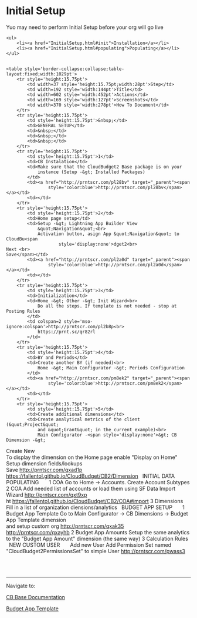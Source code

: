 <html>
<body>

<head>
    <meta charset="UTF-8">
    <title>Initial Setup</title>
</head>

<h1 id='pageTop'>Initial Setup</h1>
<div>
    <p>Yuo may need to perform Initial Setup before your org will go live </p>

    <ul>
        <li><a href="InitialSetup.html#init">Installation</a></li>
        <li><a href="InitialSetup.html#populating">Populating</a></li>
    </ul>


    <table style='border-collapse:collapse;table-layout:fixed;width:1029pt'>
        <tr style='height:15.75pt'>
            <td width=37 style='height:15.75pt;width:28pt'>Step</td>
            <td width=192 style='width:144pt'>Title</td>
            <td width=602 style='width:452pt'>Actions</td>
            <td width=169 style='width:127pt'>Screenshots</td>
            <td width=370 style='width:278pt'>How To Document</td>
        </tr>
        <tr style='height:15.75pt'>
            <td style='height:15.75pt'>&nbsp;</td>
            <td>GENERAL SETUP</td>
            <td>&nbsp;</td>
            <td>&nbsp;</td>
            <td>&nbsp;</td>
        </tr>
        <tr style='height:15.75pt'>
            <td style='height:15.75pt'>1</td>
            <td>CB Instalation</td>
            <td>Make sure that the CloudBudget2 Base package is on your
                instance (Setup -&gt; Installed Packages)
            </td>
            <td><a href="http://prntscr.com/pl28bv" target="_parent"><span
                    style='color:blue'>http://prntscr.com/pl28bv</span></a></td>
            <td></td>
        </tr>
        <tr style='height:15.75pt'>
            <td style='height:15.75pt'>2</td>
            <td>Home page setup</td>
            <td>Setup -&gt; Lightning App Builder View
                &quot;Navigation&quot;<br>
                Activation button, asign App &quot;Navigation&quot; to CloudBu<span
                        style='display:none'>dget2<br>
    Next <br>
    Save</span></td>
            <td><a href="http://prntscr.com/pl2a0d" target="_parent"><span
                    style='color:blue'>http://prntscr.com/pl2a0d</span></a></td>
            <td></td>
        </tr>
        <tr style='height:15.75pt'>
            <td style='height:15.75pt'>3</td>
            <td>Initialization</td>
            <td>Home -&gt; Other -&gt; Init Wizard<br>
                Do all the steps. If template is not needed - stop at Posting Rules
            </td>
            <td colspan=2 style='mso-ignore:colspan'>http://prntscr.com/pl2b8p<br>
                https://prnt.sc/qr82rl
            </td>
        </tr>
        <tr style='height:15.75pt'>
            <td style='height:15.75pt'>4</td>
            <td>BY and Periods</td>
            <td>Create another BY (if needed)<br>
                Home -&gt; Main Configurator -&gt; Periods Configuration
            </td>
            <td><a href="http://prntscr.com/pm8ek2" target="_parent"><span
                    style='color:blue'>http://prntscr.com/pm8ek2</span></a></td>
            <td></td>
        </tr>
        <tr style='height:15.75pt'>
            <td style='height:15.75pt'>5</td>
            <td>Create additional dimensions</td>
            <td>Create analytical metrics of the client (&quot;Project&quot;
                and &quot;Grant&quot; in the current example)<br>
                Main Configurator -<span style='display:none'>&gt; CB Dimension -&gt;
  Create New<br>
    To display the dimension on the Home page enable &quot;Display on
  Home&quot;<br>
    Setup dimension fields/lookups<br>
    Save</span></td>
            <td><a href="http://prntscr.com/qxad1p" target="_parent"><span
                    style='color:blue'>http://prntscr.com/qxad1p</span></a></td>
            <td><a href="https://fallentol.github.io/CloudBudget/CB2/Dimension"
                   target="_parent"><span
                    style='color:blue'>https://fallentol.github.io/CloudBudget/CB2/Dimension</span></a>
            </td>
        </tr>
        <tr style='height:31.5pt;mso-xlrowspan:2'>
            <td height=42 colspan=5 style='height:31.5pt;mso-ignore:colspan'></td>
        </tr>
        <tr style='height:15.75pt'>
            <td style='height:15.75pt'>&nbsp;</td>
            <td>INITIAL DATA POPULATING</td>
            <td>&nbsp;</td>
            <td>&nbsp;</td>
            <td>&nbsp;</td>
        </tr>
        <tr style='height:15.75pt'>
            <td style='height:15.75pt'>1</td>
            <td>COA</td>
            <td>Go to Home -&gt; Accounts. Create Account Subtypes</td>
            <td colspan=2 style='mso-ignore:colspan'></td>
        </tr>
        <tr style='height:15.75pt'>
            <td style='height:15.75pt'>2</td>
            <td>COA</td>
            <td>Add needed list of accounts or load them using SF Data Import
                Wizard
            </td>
            <td>http://prntscr.com/qxt9xp<br>
                ht<span style='display:none'>tp://prntscr.com/qxtbi3<br>
    http://prntscr.com/qxtc6t</span></td>
            <td><a
                    href="https://fallentol.github.io/CloudBudget/CB2/COA#import" target="_parent"><span
                    style='color:blue'>https://fallentol.github.io/CloudBudget/CB2/COA#import</span></a></td>
        </tr>
        <tr style='height:15.75pt'>
            <td style='height:15.75pt'>3</td>
            <td>Dimensions</td>
            <td>Fill in a list of organization diensions/analytics</td>
            <td colspan=2 style='mso-ignore:colspan'></td>
        </tr>
        <tr style='height:31.5pt;mso-xlrowspan:2'>
            <td height=42 colspan=5 style='height:31.5pt;mso-ignore:colspan'></td>
        </tr>
        <tr style='height:15.75pt'>
            <td style='height:15.75pt'>&nbsp;</td>
            <td>BUDGET APP SETUP</td>
            <td>&nbsp;</td>
            <td>&nbsp;</td>
            <td>&nbsp;</td>
        </tr>
        <tr style='height:15.75pt'>
            <td style='height:15.75pt'>1</td>
            <td>Budget App Template</td>
            <td>Go to Main Configurator -&gt; CB Dimensions -&gt; Budget App
                Template dimension <br>
                and setup custom org <span style='display:none'>analytics<span
                        style='mso-spacerun:yes'> </span></span></td>
            <td colspan=2 style='mso-ignore:colspan'>http://prntscr.com/qxak35<br>
                http://prntscr.com/qxayhb
            </td>
        </tr>
        <tr style='height:15.75pt'>
            <td style='height:15.75pt'>2</td>
            <td>Budget App Amounts</td>
            <td>Setup the same analytics to the &quot;Budget App Amount&quot;
                dimension (the same way)
            </td>
            <td colspan=2 style='mso-ignore:colspan'></td>
        </tr>
        <tr style='height:15.75pt'>
            <td style='height:15.75pt'>3</td>
            <td>Calculation Rules</td>
            <td colspan=3 style='mso-ignore:colspan'></td>
        </tr>
        <tr style='height:315.0pt;mso-xlrowspan:20'>
            <td colspan=5 style='height:315.0pt;mso-ignore:colspan'></td>
        </tr>
        <tr style='height:15.75pt'>
            <td style='height:15.75pt'>&nbsp;</td>
            <td>NEW CUSTOM USER</td>
            <td>&nbsp;</td>
            <td>&nbsp;</td>
            <td>&nbsp;</td>
        </tr>
        <tr style='height:15.75pt'>
            <td style='height:15.75pt'></td>
            <td>Add new User</td>
            <td>Add Permission Set named
                &quot;CloudBudget2PermissionsSet&quot; to simple User
            </td>
            <td><a href="http://prntscr.com/pwass3" target="_parent"><span
                    style='color:blue'>http://prntscr.com/pwass3</span></a></td>
            <td></td>
        </tr>
    </table>

</div>
<br/>


<br/>
<hr/>
<div>
    Navigate to:
    <p><a href="https://fallentol.github.io/CloudBudget/CB2/CBCore">CB Base Documentation</a></p>
    <p><a href="https://fallentol.github.io/CloudBudget/CB2/BudgetTemplate">Budget App Template</a></p>
</div>

<button onclick="topFunction()" id="myBtn" title="Go to top">Top</button>

<script>
    let mybutton = document.getElementById("myBtn");
    window.onscroll = function () {
        scrollFunction()
    };

    function scrollFunction() {
        mybutton.style.display = document.body.scrollTop > 20 || document.documentElement.scrollTop > 20 ? "block" : "none";
    }

    function topFunction() {
        document.body.scrollTop = 0;
        document.documentElement.scrollTop = 0;
    }
</script>

<style>
    #myBtn {
        display: none;
        position: fixed;
        bottom: 20px;
        right: 30px;
        z-index: 99;
        font-size: 18px;
        border: 1px solid #b5e853;
        outline: none;
        background-color: #171717;
        color: #b5e853;
        cursor: pointer;
        padding: 15px;
        border-radius: 4px;
    }

    #myBtn:hover {
        background-color: #181818;
    }

    tr {
        mso-height-source: auto;
    }

    col {
        mso-width-source: auto;
    }

    br {
        mso-data-placement: same-cell;
    }

    .style0 {
        mso-number-format: General;
        text-align: general;
        vertical-align: bottom;
        white-space: nowrap;
        mso-rotate: 0;
        mso-background-source: auto;
        mso-pattern: auto;
        color: black;
        font-size: 10.0pt;
        font-weight: 400;
        font-style: normal;
        text-decoration: none;
        font-family: Arial;
        mso-generic-font-family: auto;
        mso-font-charset: 0;
        border: none;
        mso-protection: locked visible;
        mso-style-name: Normal;
        mso-style-id: 0;
    }

    td {
        mso-style-parent: style0;
        padding-top: 1px;
        padding-right: 1px;
        padding-left: 1px;
        mso-ignore: padding;
        color: black;
        font-size: 10.0pt;
        font-weight: 400;
        font-style: normal;
        text-decoration: none;
        font-family: Arial;
        mso-generic-font-family: auto;
        mso-font-charset: 0;
        mso-number-format: General;
        text-align: general;
        vertical-align: bottom;
        border: none;
        mso-background-source: auto;
        mso-pattern: auto;
        mso-protection: locked visible;
        white-space: nowrap;
        mso-rotate: 0;
    }

    .xl65 {
        mso-style-parent: style0;
        color: #FFE599;
        background: #351C75;
        mso-pattern: #351C75 none;
    }

    .xl66 {
        mso-style-parent: style0;
        color: #FFE599;
        font-size: 14.0pt;
        font-weight: 700;
        background: #351C75;
        mso-pattern: #351C75 none;
    }

    .xl67 {
        mso-style-parent: style0;
        color: black;
    }

    .xl68 {
        mso-style-parent: style0;
        color: black;
        background: yellow;
        mso-pattern: yellow none;
    }

    .xl69 {
        mso-style-parent: style0;
        background: #D9EAD3;
        mso-pattern: #D9EAD3 none;
    }

    .xl70 {
        mso-style-parent: style0;
        background: #CFE2F3;
        mso-pattern: #CFE2F3 none;
    }

    .xl71 {
        mso-style-parent: style0;
        background: #F4CCCC;
        mso-pattern: #F4CCCC none;
    }

    .xl72 {
        mso-style-parent: style0;
        color: #FFF2CC;
        background: #20124D;
        mso-pattern: #20124D none;
    }

    .xl73 {
        mso-style-parent: style0;
        color: yellow;
        background: #0B5394;
        mso-pattern: #0B5394 none;
    }

    .xl74 {
        mso-style-parent: style0;
        color: black;
        font-weight: 700;
        background: #D0E0E3;
        mso-pattern: #D0E0E3 none;
    }

    .xl75 {
        mso-style-parent: style0;
        color: black;
        font-weight: 700;
        background: #CCCCCC;
        mso-pattern: #CCCCCC none;
    }

    .xl76 {
        mso-style-parent: style0;
        color: windowtext;
        font-weight: 700;
        background: #CCCCCC;
        mso-pattern: #CCCCCC none;
    }

    .xl77 {
        mso-style-parent: style0;
        color: black;
        background: #D0E0E3;
        mso-pattern: #D0E0E3 none;
    }

    .xl78 {
        mso-style-parent: style0;
        color: black;
        background: #CCCCCC;
        mso-pattern: #CCCCCC none;
    }

    .xl79 {
        mso-style-parent: style0;
        color: black;
        background: #D9D2E9;
        mso-pattern: #D9D2E9 none;
    }

    .xl80 {
        mso-style-parent: style0;
        color: black;
        background: #CFE2F3;
        mso-pattern: #CFE2F3 none;
    }

    .xl81 {
        mso-style-parent: style0;
        color: black;
        background: #F4CCCC;
        mso-pattern: #F4CCCC none;
    }

    .xl82 {
        mso-style-parent: style0;
        color: blue;
        text-decoration: underline;
        text-underline-style: single;
    }

    .xl83 {
        mso-style-parent: style0;
        color: black;
        white-space: normal;
    }

    .xl84 {
        mso-style-parent: style0;
        color: black;
        background: #D9EAD3;
        mso-pattern: #D9EAD3 none;
    }

    .xl85 {
        mso-style-parent: style0;
        text-align: left;
        background: white;
        mso-pattern: white none;
    }

    .xl86 {
        mso-style-parent: style0;
        color: black;
        text-align: right;
    }

    .xl87 {
        mso-style-parent: style0;
        font-weight: 700;
        background: #D9EAD3;
        mso-pattern: #D9EAD3 none;
    }

    .xl88 {
        mso-style-parent: style0;
        color: black;
        background: #FFF2CC;
        mso-pattern: #FFF2CC none;
    }

    .xl89 {
        mso-style-parent: style0;
        color: windowtext;
    }

    .xl90 {
        mso-style-parent: style0;
        color: #FFE599;
        font-size: 11.0pt;
        font-family: Slack-Lato;
        mso-generic-font-family: auto;
        mso-font-charset: 0;
        text-align: left;
        background: #741B47;
        mso-pattern: #741B47 none;
    }

    .xl91 {
        mso-style-parent: style0;
        font-size: 11.0pt;
    }

    .xl92 {
        mso-style-parent: style0;
        font-size: 23.0pt;
        font-family: Roboto;
        mso-generic-font-family: auto;
        mso-font-charset: 0;
        background: white;
        mso-pattern: white none;
    }

    .xl93 {
        mso-style-parent: style0;
        font-size: 11.0pt;
        text-decoration: underline;
        text-underline-style: single;
    }

    .xl94 {
        mso-style-parent: style0;
        color: black;
        font-size: 12.0pt;
        font-weight: 700;
    }

    .xl95 {
        mso-style-parent: style0;
        color: black;
        font-weight: 700;
    }

    .xl96 {
        mso-style-parent: style0;
        font-family: Roboto;
        mso-generic-font-family: auto;
        mso-font-charset: 0;
        background: white;
        mso-pattern: white none;
    }

    .xl97 {
        mso-style-parent: style0;
        color: black;
        border: none;
    }

    .xl98 {
        mso-style-parent: style0;
        color: #9876AA;
        background: #2B2B2B;
        mso-pattern: #2B2B2B none;
    }

    .xl99 {
        mso-style-parent: style0;
        color: #1D1C1D;
        font-size: 11.0pt;
        font-family: Slack-Lato;
        mso-generic-font-family: auto;
        mso-font-charset: 0;
        text-align: left;
        background: white;
        mso-pattern: white none;
    }

    .xl100 {
        mso-style-parent: style0;
        color: #222222;
        font-family: Publico;
        mso-generic-font-family: auto;
        mso-font-charset: 0;
        text-align: center;
        background: white;
        mso-pattern: white none;
        white-space: normal;
    }

    .xl101 {
        mso-style-parent: style0;
        color: red;
        font-size: 18.0pt;
        font-weight: 700;
        background: black;
        mso-pattern: black none;
    }

    .xl102 {
        mso-style-parent: style0;
        color: #EFEFEF;
        background: #85200C;
        mso-pattern: #85200C none;
        white-space: normal;
    }

    .xl103 {
        mso-style-parent: style0;
        color: #FFE599;
        font-size: 18.0pt;
        text-align: left;
        background: #434343;
        mso-pattern: #434343 none;
    }

    .xl104 {
        mso-style-parent: style0;
        color: #EFEFEF;
        background: #85200C;
        mso-pattern: #85200C none;
    }

    .xl105 {
        mso-style-parent: style0;
        color: #FFE599;
        font-size: 18.0pt;
        background: #434343;
        mso-pattern: #434343 none;
    }

    .xl106 {
        mso-style-parent: style0;
        color: #FFE599;
        font-size: 11.0pt;
        background: #434343;
        mso-pattern: #434343 none;
    }

    .xl107 {
        mso-style-parent: style0;
        color: black;
        text-align: left;
    }

    .xl108 {
        mso-style-parent: style0;
        color: #FFE599;
        background: #434343;
        mso-pattern: #434343 none;
    }

    .xl109 {
        mso-style-parent: style0;
        color: #A61C00;
        background: #FFF2CC;
        mso-pattern: #FFF2CC none;
    }

    .xl110 {
        mso-style-parent: style0;
        color: #1D1C1D;
        font-size: 11.0pt;
        font-family: Slack-Lato;
        mso-generic-font-family: auto;
        mso-font-charset: 0;
        text-align: left;
        background: #F8F8F8;
        mso-pattern: #F8F8F8 none;
        white-space: normal;
    }

    .xl111 {
        mso-style-parent: style0;
        color: #16325C;
        font-weight: 700;
        background: white;
        mso-pattern: white none;
    }

    .xl112 {
        mso-style-parent: style0;
        color: #222222;
        font-weight: 700;
        background: white;
        mso-pattern: white none;
    }

    .xl113 {
        mso-style-parent: style0;
        color: black;
        font-weight: 700;
        white-space: normal;
    }

    .xl114 {
        mso-style-parent: style0;
        color: #D0E0E3;
        background: #434343;
        mso-pattern: #434343 none;
    }

    .xl115 {
        mso-style-parent: style0;
        color: black;
        font-size: 14.0pt;
        font-weight: 700;
    }

    .xl116 {
        mso-style-parent: style0;
        color: black;
        font-size: 14.0pt;
        white-space: normal;
    }

    .xl117 {
        mso-style-parent: style0;
        text-align: left;
        background: #FFF2CC;
        mso-pattern: #FFF2CC none;
    }

    .xl118 {
        mso-style-parent: style0;
        color: black;
        font-size: 14.0pt;
        font-weight: 700;
        white-space: normal;
    }

    .xl119 {
        mso-style-parent: style0;
        color: black;
        font-size: 14.0pt;
        background: lime;
        mso-pattern: lime none;
        white-space: normal;
    }

    .xl120 {
        mso-style-parent: style0;
        color: #080707;
        text-align: left;
        background: #F3F2F2;
        mso-pattern: #F3F2F2 none;
    }

    .xl121 {
        mso-style-parent: style0;
        color: black;
        font-size: 14.0pt;
        background: yellow;
        mso-pattern: yellow none;
        white-space: normal;
    }

    .xl122 {
        mso-style-parent: style0;
        color: #080707;
        text-align: left;
        background: #F3F2F2;
        mso-pattern: #F3F2F2 none;
        white-space: normal;
    }

    .xl123 {
        mso-style-parent: style0;
        color: black;
        mso-number-format: "dd\/mm\/yyyy";
    }

    .xl124 {
        mso-style-parent: style0;
        color: black;
        font-size: 14.0pt;
        background: red;
        mso-pattern: red none;
        white-space: normal;
    }

    .xl125 {
        mso-style-parent: style0;
        color: #CC7832;
        background: #2B2B2B;
        mso-pattern: #2B2B2B none;
    }

    .xl126 {
        mso-style-parent: style0;
        color: windowtext;
        white-space: normal;
    }

    .xl127 {
        mso-style-parent: style0;
        color: #E8BF6A;
        font-weight: 700;
        font-style: italic;
        background: #2B2B2B;
        mso-pattern: #2B2B2B none;
    }

    .xl128 {
        mso-style-parent: style0;
        color: #993300;
        font-size: 11.0pt;
        font-family: DSCDefaultFontRegular;
        mso-generic-font-family: auto;
        mso-font-charset: 0;
        background: white;
        mso-pattern: white none;
    }

    .xl129 {
        mso-style-parent: style0;
        color: #FFF2CC;
        background: #134F5C;
        mso-pattern: #134F5C none;
        white-space: normal;
    }

    .xl130 {
        mso-style-parent: style0;
        color: #FFF2CC;
        background: #134F5C;
        mso-pattern: #134F5C none;
    }

    .xl131 {
        mso-style-parent: style0;
        color: black;
        background: #EA9999;
        mso-pattern: #EA9999 none;
        white-space: normal;
    }

    .xl132 {
        mso-style-parent: style0;
        color: black;
        background: #EA9999;
        mso-pattern: #EA9999 none;
    }

    .xl133 {
        mso-style-parent: style0;
        color: black;
        text-align: left;
        white-space: normal;
    }

    .xl134 {
        mso-style-parent: style0;
        color: black;
        background: #C9DAF8;
        mso-pattern: #C9DAF8 none;
        white-space: normal;
    }

    .xl135 {
        mso-style-parent: style0;
        color: black;
        background: #C9DAF8;
        mso-pattern: #C9DAF8 none;
    }

    .xl136 {
        mso-style-parent: style0;
        color: black;
        background: #FFF2CC;
        mso-pattern: #FFF2CC none;
        white-space: normal;
    }

    .xl137 {
        mso-style-parent: style0;
        color: black;
        font-weight: 700;
        background: #FFF2CC;
        mso-pattern: #FFF2CC none;
    }

    .xl138 {
        mso-style-parent: style0;
        color: black;
        mso-number-format: "d\\-m";
        white-space: normal;
    }

    .xl139 {
        mso-style-parent: style0;
        text-align: left;
        background: white;
        mso-pattern: white none;
        white-space: normal;
    }

    .xl140 {
        mso-style-parent: style0;
        color: black;
        mso-number-format: "d\\-m";
    }

    .xl141 {
        mso-style-parent: style0;
        color: black;
        text-align: right;
        white-space: normal;
    }

    .xl142 {
        mso-style-parent: style0;
        color: #080707;
        text-align: left;
        background: white;
        mso-pattern: white none;
    }

    .xl143 {
        mso-style-parent: style0;
        color: red;
    }

    .xl144 {
        mso-style-parent: style0;
        color: red;
        white-space: normal;
    }

    .xl145 {
        mso-style-parent: style0;
        color: #CC0000;
    }

    .xl146 {
        mso-style-parent: style0;
        color: #CC0000;
        white-space: normal;
    }

    .xl147 {
        mso-style-parent: style0;
        color: #D9EAD3;
        background: #434343;
        mso-pattern: #434343 none;
    }

    .xl148 {
        mso-style-parent: style0;
        color: black;
        mso-number-format: "Short Time";
    }

    .xl149 {
        mso-style-parent: style0;
        color: black;
        text-align: center;
    }

    .xl150 {
        mso-style-parent: style0;
        color: #FFF2CC;
        background: #434343;
        mso-pattern: #434343 none;
    }

    .xl151 {
        mso-style-parent: style0;
        color: #434343;
        background: #434343;
        mso-pattern: #434343 none;
    }

    .xl152 {
        mso-style-parent: style0;
        color: black;
        background: #434343;
        mso-pattern: #434343 none;
    }

    .xl153 {
        mso-style-parent: style0;
        color: black;
        vertical-align: top;
    }

</style>


</body>
</html>